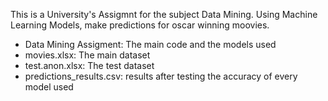 This is a University's Assigmnt for the subject Data Mining. Using Machine Learning Models, make predictions for oscar winning moovies. 


* Data Mining Assigment: The main code and the models used 
* movies.xlsx: The main dataset
* test.anon.xlsx: The test dataset
* predictions_results.csv: results after testing the accuracy of every model used 
  
